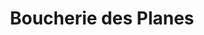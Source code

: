 ---
title: "Boucherie des Planes"
url: /saint-yrieix-sur-charente/boucherie-des-planes/
shop: boucherie
---